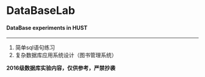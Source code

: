 # DataBaseLab

#### DataBase experiments in HUST
***
1. 简单sql语句练习
2. 复杂数据库应用系统设计（图书管理系统）


**2016级数据库实验内容，仅供参考，严禁抄袭**